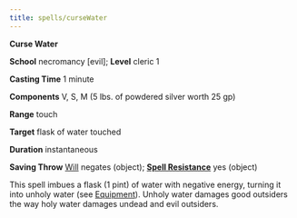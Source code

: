 ```yaml
---
title: spells/curseWater
---
```

 **Curse Water**

**School** necromancy [evil]; **Level** cleric 1

**Casting Time** 1 minute

**Components** V, S, M (5 lbs. of powdered silver worth 25 gp)

**Range** touch

**Target** flask of water touched

**Duration** instantaneous

**Saving Throw** [Will](../combat.md#_will) negates (object); **[Spell Resistance](../glossary.md#_spell-resistance)** yes (object)

This spell imbues a flask (1 pint) of water with negative energy, turning it into unholy water (see [Equipment](../equipment.md)). Unholy water damages good outsiders the way holy water damages undead and evil outsiders.

